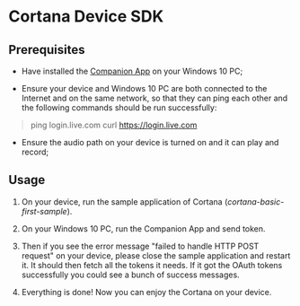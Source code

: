 # Cortana Device SDK

## Prerequisites

- Have installed the [Companion App](./companion_app) on your Windows 10 PC;

- Ensure your device and Windows 10 PC are both connected to the Internet and on the same network, so that they can ping each other and the following commands should be run successfully:
> ping login.live.com
> curl https://login.live.com

- Ensure the audio path on your device is turned on and it can play and record;

## Usage

1. On your device, run the sample application of Cortana (*cortana-basic-first-sample*).

2. On your Windows 10 PC, run the Companion App and send token.

3. Then if you see the error message "failed to handle HTTP POST request" on your device, please close the sample application and restart it. It should then fetch all the tokens it needs. If it got the OAuth tokens successfully you could see a bunch of success messages.

4. Everything is done! Now you can enjoy the Cortana on your device.
